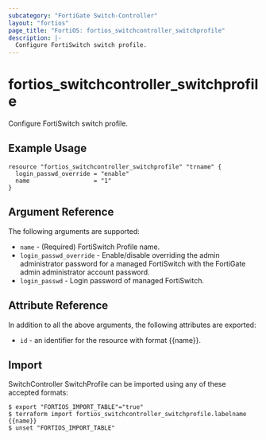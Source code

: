 ```yaml
---
subcategory: "FortiGate Switch-Controller"
layout: "fortios"
page_title: "FortiOS: fortios_switchcontroller_switchprofile"
description: |-
  Configure FortiSwitch switch profile.
---
```


# fortios_switchcontroller_switchprofile
Configure FortiSwitch switch profile.

## Example Usage

```hcl
resource "fortios_switchcontroller_switchprofile" "trname" {
  login_passwd_override = "enable"
  name                  = "1"
}
```

## Argument Reference

The following arguments are supported:

* `name` - (Required) FortiSwitch Profile name.
* `login_passwd_override` - Enable/disable overriding the admin administrator password for a managed FortiSwitch with the FortiGate admin administrator account password.
* `login_passwd` - Login password of managed FortiSwitch.


## Attribute Reference

In addition to all the above arguments, the following attributes are exported:
* `id` - an identifier for the resource with format {{name}}.

## Import

SwitchController SwitchProfile can be imported using any of these accepted formats:
```
$ export "FORTIOS_IMPORT_TABLE"="true"
$ terraform import fortios_switchcontroller_switchprofile.labelname {{name}}
$ unset "FORTIOS_IMPORT_TABLE"
```
